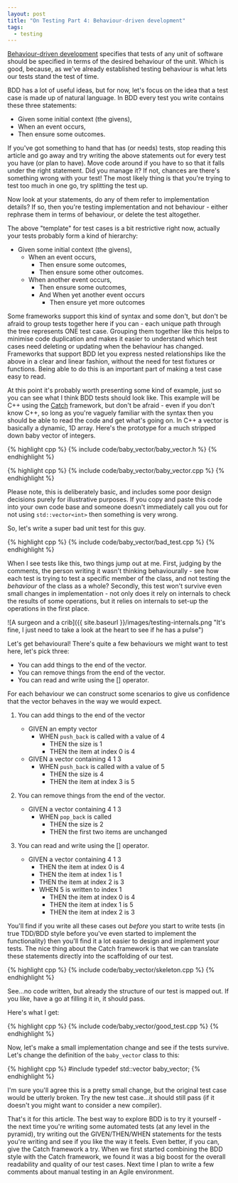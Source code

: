 ```yaml
---
layout: post
title: "On Testing Part 4: Behaviour-driven development"
tags:
  - testing
---
```


[Behaviour-driven development](http://dannorth.net/introducing-bdd/) specifies
that tests of any unit of software should be specified in terms of the desired
behaviour of the unit.
Which is good, because, as we've already established testing behaviour is what
lets our tests stand the test of time.

BDD has a lot of useful ideas, but for now, let's focus on the idea that a test
case is made up of natural language.
In BDD every test you write contains these three statements:

* Given some initial context (the givens),
* When an event occurs,
* Then ensure some outcomes.

If you've got something to hand that has (or needs) tests, stop reading this
article and go away and try writing the above statements out for every test you
have (or plan to have).
Move code around if you have to so that it falls under the right statement.
Did you manage it?
If not, chances are there's something wrong with your test!
The most likely thing is that you're trying to test too much in one go, try
splitting the test up.

Now look at your statements, do any of them refer to implementation details?
If so, then you're testing implementation and not behaviour - either rephrase
them in terms of behaviour, or delete the test altogether.

The above "template" for test cases is a bit restrictive right now, actually
your tests probably form a kind of hierarchy:

* Given some initial context (the givens),
    * When an event occurs,
        * Then ensure some outcomes,
        * Then ensure some other outcomes.
    * When another event occurs,
        * Then ensure some outcomes,
        * And When yet another event occurs
            * Then ensure yet more outcomes

Some frameworks support this kind of syntax and some don't, but don't be afraid
to group tests together here if you can - each unique path through the tree
represents ONE test case.
Grouping them together like this helps to minimise code duplication and makes it
easier to understand which test cases need deleting or updating when the
behaviour has changed.
Frameworks that support BDD let you express nested relationships like the above
in a clear and linear fashion, without the need for test fixtures or functions.
Being able to do this is an important part of making a test case easy to read.

At this point it's probably worth presenting some kind of example, just so you
can see what I think BDD tests should look like.
This example will be C++ using the [Catch](https://github.com/philsquared/Catch)
framework, but don't be afraid - even if you don't know C++, so long as you're
vaguely familiar with the syntax then you should be able to read the code and
get what's going on.
In C++ a vector is basically a dynamic, 1D array.
Here's the prototype for a much stripped down baby vector of integers.

{% highlight cpp %}
{% include code/baby_vector/baby_vector.h %}
{% endhighlight %}

{% highlight cpp %}
{% include code/baby_vector/baby_vector.cpp %}
{% endhighlight %}

Please note, this is deliberately basic, and includes some poor design decisions
purely for illustrative purposes.
If you copy and paste this code into your own code base and someone doesn't
immediately call you out for not using `std::vector<int>` then something is very wrong.

So, let's write a super bad unit test for this guy.

{% highlight cpp %}
{% include code/baby_vector/bad_test.cpp %}
{% endhighlight %}

When I see tests like this, two things jump out at me.
First, judging by the comments, the person writing it wasn't thinking
behaviourally - see how each test is trying to test a specific member of the
class, and not testing the *behaviour* of the class as a whole?
Secondly, this test won't survive even small changes in implementation - not
only does it rely on internals to check the results of some operations, but it
relies on internals to set-up the operations in the first place.

![A surgeon and a crib]({{ site.baseurl }}/images/testing-internals.png "It's fine, I just need to take a look at the heart to see if he has a pulse")

Let's get behavioural!
There's quite a few behaviours we might want to test here, let's pick three:

* You can add things to the end of the vector.
* You can remove things from the end of the vector.
* You can read and write using the [] operator.

For each behaviour we can construct some scenarios to give us confidence that
the vector behaves in the way we would expect.

1. You can add things to the end of the vector
    * GIVEN an empty vector
        * WHEN `push_back` is called with a value of 4
            * THEN the size is 1
            * THEN the item at index 0 is 4
    * GIVEN a vector containing 4 1 3
        * WHEN `push_back` is called with a value of 5
            * THEN the size is 4
            * THEN the item at index 3 is 5

2. You can remove things from the end of the vector.
    * GIVEN a vector containing 4 1 3
        * WHEN `pop_back` is called
            * THEN the size is 2
            * THEN the first two items are unchanged

3. You can read and write using the [] operator.
    * GIVEN a vector containing 4 1 3
        * THEN the item at index 0 is 4
        * THEN the item at index 1 is 1
        * THEN the item at index 2 is 3
        * WHEN 5 is written to index 1
            * THEN the item at index 0 is 4
            * THEN the item at index 1 is 5
            * THEN the item at index 2 is 3

You'll find if you write all these cases out _before_ you start to write tests
(in true TDD/BDD style before you've even started to implement the functionality)
then you'll find it a lot easier to design and implement your tests.
The nice thing about the Catch framework is that we can translate these
statements directly into the scaffolding of our test.

{% highlight cpp %}
{% include code/baby_vector/skeleton.cpp %}
{% endhighlight %}

See...no code written, but already the structure of our test is mapped out.
If you like, have a go at filling it in, it should pass.

Here's what I get:

{% highlight cpp %}
{% include code/baby_vector/good_test.cpp %}
{% endhighlight %}

Now, let's make a small implementation change and see if the tests survive.
Let's change the definition of the `baby_vector` class to this:

{% highlight cpp %}
#include <vector>
typedef std::vector<int> baby_vector;
{% endhighlight %}

I'm sure you'll agree this is a pretty small change, but the original test case
would be utterly broken.
Try the new test case...it should still pass (if it doesn't you might want to
consider a new compiler).

That's it for this article.
The best way to explore BDD is to try it yourself - the next time you're
writing some automated tests (at any level in the pyramid), try writing out the
GIVEN/THEN/WHEN statements for the tests you're writing and see if you like the
way it feels.
Even better, if you can, give the Catch framework a try.
When we first started combining the BDD style with the Catch framework, we found
it was a big boost for the overall readability and quality of our test cases.
Next time I plan to write a few comments about manual testing in an Agile
environment.
